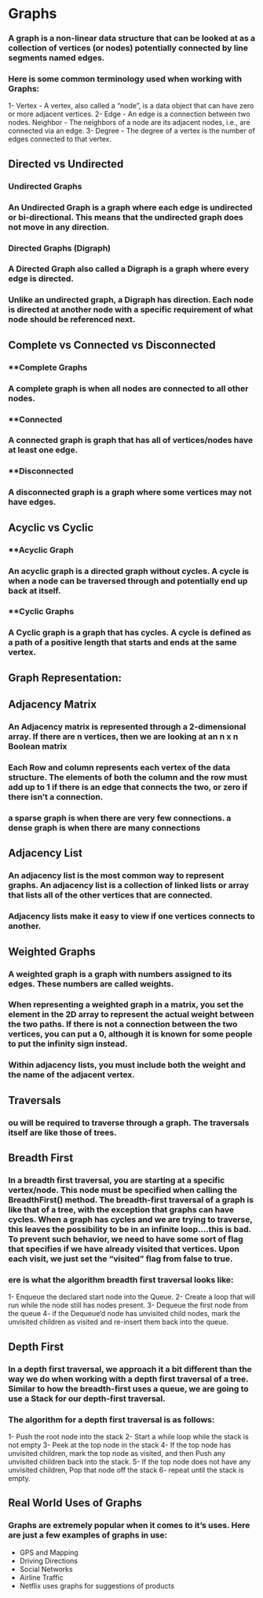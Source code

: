 # Graphs
### A graph is a non-linear data structure that can be looked at as a collection of vertices (or nodes) potentially connected by line segments named edges.
### Here is some common terminology used when working with Graphs:
1- Vertex - A vertex, also called a “node”, is a data object that can have zero or more adjacent vertices.
2- Edge - An edge is a connection between two nodes.
Neighbor - The neighbors of a node are its adjacent nodes, i.e., are connected via an edge.
3- Degree - The degree of a vertex is the number of edges connected to that vertex.


## Directed vs Undirected
### **Undirected Graphs**
### An Undirected Graph is a graph where each edge is undirected or bi-directional. This means that the undirected graph does not move in any direction.
### **Directed Graphs (Digraph)**
### A Directed Graph also called a Digraph is a graph where every edge is directed.

### Unlike an undirected graph, a Digraph has direction. Each node is directed at another node with a specific requirement of what node should be referenced next.
## Complete vs Connected vs Disconnected
### **Complete Graphs
### A complete graph is when all nodes are connected to all other nodes.
### **Connected
### A connected graph is graph that has all of vertices/nodes have at least one edge.

### **Disconnected
### A disconnected graph is a graph where some vertices may not have edges.
## Acyclic vs Cyclic
### **Acyclic Graph
### An acyclic graph is a directed graph without cycles. A cycle is when a node can be traversed through and potentially end up back at itself.
### **Cyclic Graphs
### A Cyclic graph is a graph that has cycles. A cycle is defined as a path of a positive length that starts and ends at the same vertex.
## Graph Representation:
## Adjacency Matrix
### An Adjacency matrix is represented through a 2-dimensional array. If there are n vertices, then we are looking at an n x n Boolean matrix

### Each Row and column represents each vertex of the data structure. The elements of both the column and the row must add up to 1 if there is an edge that connects the two, or zero if there isn’t a connection.
### a sparse graph is when there are very few connections. a dense graph is when there are many connections
## Adjacency List
### An adjacency list is the most common way to represent graphs. An adjacency list is a collection of linked lists or array that lists all of the other vertices that are connected.

### Adjacency lists make it easy to view if one vertices connects to another.
## Weighted Graphs
### A weighted graph is a graph with numbers assigned to its edges. These numbers are called weights.
### When representing a weighted graph in a matrix, you set the element in the 2D array to represent the actual weight between the two paths. If there is not a connection between the two vertices, you can put a 0, although it is known for some people to put the infinity sign instead.
### Within adjacency lists, you must include both the weight and the name of the adjacent vertex.
## Traversals
### ou will be required to traverse through a graph. The traversals itself are like those of trees. 
## Breadth First
### In a breadth first traversal, you are starting at a specific vertex/node. This node must be specified when calling the BreadthFirst() method. The breadth-first traversal of a graph is like that of a tree, with the exception that graphs can have cycles. When a graph has cycles and we are trying to traverse, this leaves the possibility to be in an infinite loop….this is bad. To prevent such behavior, we need to have some sort of flag that specifies if we have already visited that vertices. Upon each visit, we just set the “visited” flag from false to true.
### ere is what the algorithm breadth first traversal looks like:

1- Enqueue the declared start node into the Queue.
2- Create a loop that will run while the node still has nodes present.
3- Dequeue the first node from the queue
4- if the Dequeue‘d node has unvisited child nodes, mark the unvisited children as visited and re-insert them back into the queue.

## Depth First
### In a depth first traversal, we approach it a bit different than the way we do when working with a depth first traversal of a tree. Similar to how the breadth-first uses a queue, we are going to use a Stack for our depth-first traversal.

### The algorithm for a depth first traversal is as follows:

1- Push the root node into the stack
2- Start a while loop while the stack is not empty
3- Peek at the top node in the stack
4- If the top node has unvisited children, mark the top node as visited, and then Push any unvisited children back into the stack.
5- If the top node does not have any unvisited children, Pop that node off the stack
6- repeat until the stack is empty.
## Real World Uses of Graphs
### Graphs are extremely popular when it comes to it’s uses. Here are just a few examples of graphs in use:

- GPS and Mapping
- Driving Directions
- Social Networks
- Airline Traffic
- Netflix uses graphs for suggestions of products